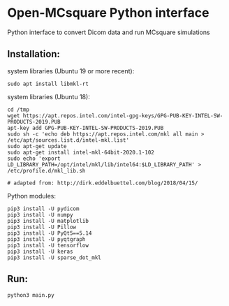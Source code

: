 # Open-MCsquare Python interface

Python interface to convert Dicom data and run MCsquare simulations

## Installation:

system libraries (Ubuntu 19 or more recent):
``` 
sudo apt install libmkl-rt
``` 

system libraries (Ubuntu 18):
``` 
cd /tmp
wget https://apt.repos.intel.com/intel-gpg-keys/GPG-PUB-KEY-INTEL-SW-PRODUCTS-2019.PUB
apt-key add GPG-PUB-KEY-INTEL-SW-PRODUCTS-2019.PUB
sudo sh -c 'echo deb https://apt.repos.intel.com/mkl all main > /etc/apt/sources.list.d/intel-mkl.list'
sudo apt-get update
sudo apt-get install intel-mkl-64bit-2020.1-102
sudo echo 'export LD_LIBRARY_PATH=/opt/intel/mkl/lib/intel64:$LD_LIBRARY_PATH' > /etc/profile.d/mkl_lib.sh

# adapted from: http://dirk.eddelbuettel.com/blog/2018/04/15/
``` 

Python modules:
``` 
pip3 install -U pydicom
pip3 install -U numpy
pip3 install -U matplotlib
pip3 install -U Pillow
pip3 install -U PyQt5==5.14
pip3 install -U pyqtgraph
pip3 install -U tensorflow
pip3 install -U keras
pip3 install -U sparse_dot_mkl
```

## Run:

```
python3 main.py
```


